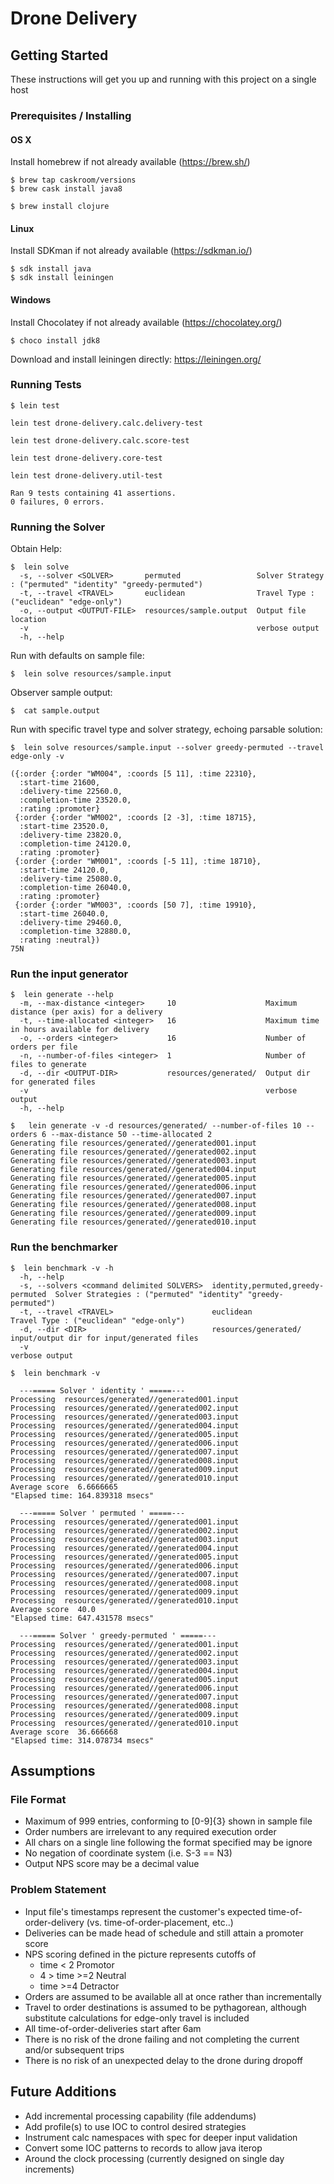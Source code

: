 # Drone Delivery

## Getting Started

These instructions will get you up and running with this project on a single host

### Prerequisites / Installing

#### OS X 

Install homebrew if not already available (https://brew.sh/)

```
$ brew tap caskroom/versions
$ brew cask install java8

$ brew install clojure
```


#### Linux

Install SDKman if not already available (https://sdkman.io/)

```
$ sdk install java
$ sdk install leiningen
```


#### Windows

Install Chocolatey if not already available (https://chocolatey.org/)

```
$ choco install jdk8

```

Download and install leiningen directly: https://leiningen.org/


### Running Tests

```
$ lein test

lein test drone-delivery.calc.delivery-test

lein test drone-delivery.calc.score-test

lein test drone-delivery.core-test

lein test drone-delivery.util-test

Ran 9 tests containing 41 assertions.
0 failures, 0 errors.
```

### Running the Solver

Obtain Help:
```
$  lein solve
  -s, --solver <SOLVER>       permuted                 Solver Strategy : ("permuted" "identity" "greedy-permuted")
  -t, --travel <TRAVEL>       euclidean                Travel Type : ("euclidean" "edge-only")
  -o, --output <OUTPUT-FILE>  resources/sample.output  Output file location
  -v                                                   verbose output
  -h, --help
 ```


Run with defaults on sample file:
```
$  lein solve resources/sample.input
```

Observer sample output:
```
$  cat sample.output
```

Run with specific travel type and solver strategy, echoing parsable solution:
```
$  lein solve resources/sample.input --solver greedy-permuted --travel edge-only -v

({:order {:order "WM004", :coords [5 11], :time 22310},
  :start-time 21600,
  :delivery-time 22560.0,
  :completion-time 23520.0,
  :rating :promoter}
 {:order {:order "WM002", :coords [2 -3], :time 18715},
  :start-time 23520.0,
  :delivery-time 23820.0,
  :completion-time 24120.0,
  :rating :promoter}
 {:order {:order "WM001", :coords [-5 11], :time 18710},
  :start-time 24120.0,
  :delivery-time 25080.0,
  :completion-time 26040.0,
  :rating :promoter}
 {:order {:order "WM003", :coords [50 7], :time 19910},
  :start-time 26040.0,
  :delivery-time 29460.0,
  :completion-time 32880.0,
  :rating :neutral})
75N
```

### Run the input generator
```
$  lein generate --help
  -m, --max-distance <integer>     10                    Maximum distance (per axis) for a delivery
  -t, --time-allocated <integer>   16                    Maximum time in hours available for delivery
  -o, --orders <integer>           16                    Number of orders per file
  -n, --number-of-files <integer>  1                     Number of files to generate
  -d, --dir <OUTPUT-DIR>           resources/generated/  Output dir for generated files
  -v                                                     verbose output
  -h, --help 
```

```
$   lein generate -v -d resources/generated/ --number-of-files 10 --orders 6 --max-distance 50 --time-allocated 2
Generating file resources/generated//generated001.input
Generating file resources/generated//generated002.input
Generating file resources/generated//generated003.input
Generating file resources/generated//generated004.input
Generating file resources/generated//generated005.input
Generating file resources/generated//generated006.input
Generating file resources/generated//generated007.input
Generating file resources/generated//generated008.input
Generating file resources/generated//generated009.input
Generating file resources/generated//generated010.input
```

### Run the benchmarker
```
$  lein benchmark -v -h
  -h, --help
  -s, --solvers <command delimited SOLVERS>  identity,permuted,greedy-permuted  Solver Strategies : ("permuted" "identity" "greedy-permuted")
  -t, --travel <TRAVEL>                      euclidean                          Travel Type : ("euclidean" "edge-only")
  -d, --dir <DIR>                            resources/generated/               input/output dir for input/generated files
  -v                                                                            verbose output
```


```
$  lein benchmark -v

  ---===== Solver ' identity ' =====---
Processing  resources/generated//generated001.input
Processing  resources/generated//generated002.input
Processing  resources/generated//generated003.input
Processing  resources/generated//generated004.input
Processing  resources/generated//generated005.input
Processing  resources/generated//generated006.input
Processing  resources/generated//generated007.input
Processing  resources/generated//generated008.input
Processing  resources/generated//generated009.input
Processing  resources/generated//generated010.input
Average score  6.6666665
"Elapsed time: 164.839318 msecs"

  ---===== Solver ' permuted ' =====---
Processing  resources/generated//generated001.input
Processing  resources/generated//generated002.input
Processing  resources/generated//generated003.input
Processing  resources/generated//generated004.input
Processing  resources/generated//generated005.input
Processing  resources/generated//generated006.input
Processing  resources/generated//generated007.input
Processing  resources/generated//generated008.input
Processing  resources/generated//generated009.input
Processing  resources/generated//generated010.input
Average score  40.0
"Elapsed time: 647.431578 msecs"

  ---===== Solver ' greedy-permuted ' =====---
Processing  resources/generated//generated001.input
Processing  resources/generated//generated002.input
Processing  resources/generated//generated003.input
Processing  resources/generated//generated004.input
Processing  resources/generated//generated005.input
Processing  resources/generated//generated006.input
Processing  resources/generated//generated007.input
Processing  resources/generated//generated008.input
Processing  resources/generated//generated009.input
Processing  resources/generated//generated010.input
Average score  36.666668
"Elapsed time: 314.078734 msecs"
```



## Assumptions 

### File Format
* Maximum of 999 entries, conforming to [0-9]{3} shown in sample file
* Order numbers are irrelevant to any required execution order
* All chars on a single line following the format specified may be ignore
* No negation of coordinate system (i.e. S-3 == N3)
* Output NPS score may be a decimal value

### Problem Statement

* Input file's timestamps represent the customer's expected time-of-order-delivery (vs. time-of-order-placement, etc..)
* Deliveries can be made head of schedule and still attain a promoter score
* NPS scoring defined in the picture represents cutoffs of
  * time < 2 Promotor
  * 4 > time >=2 Neutral
  * time >=4 Detractor
* Orders are assumed to be available all at once rather than incrementally
* Travel to order destinations is assumed to be pythagorean, although substitute calculations for edge-only travel is included
* All time-of-order-deliveries start after 6am
* There is no risk of the drone failing and not completing the current and/or subsequent trips
* There is no risk of an unexpected delay to the drone during dropoff


## Future Additions
* Add incremental processing capability (file addendums)
* Add profile(s) to use IOC to control desired strategies
* Instrument calc namespaces with spec for deeper input validation
* Convert some IOC patterns to records to allow java iterop
* Around the clock processing (currently designed on single day increments)

